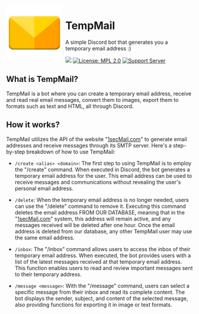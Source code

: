 <img width="150" height="150" align="left" style="float: left; margin: 0 10px 0 0;" alt="TempMail Logo" src="https://raw.githubusercontent.com/jesus-ale43/temp-mail/master/assets/tempmail_logo.png">

# TempMail
A simple Discord bot that generates you a temporary email address :)

[![](https://img.shields.io/badge/%40sapphire%2Fframework-4.5.0-blue.svg?logo=npm)](https://www.npmjs.com/package/@sapphire/framework)
[![License: MPL 2.0](https://img.shields.io/badge/License-MPL_2.0-brightgreen.svg)](https://opensource.org/licenses/MPL-2.0)
[![Support Server](https://img.shields.io/discord/783813289129672765?label=Discord&logo=Discord)](https://discord.gg/YTDm2SdeRJ)

## What is TempMail?
TempMail is a bot where you can create a temporary email address, receive and read real email messages, convert them to images, export them to formats such as text and HTML, all through Discord.

## How it works?
TempMail utilizes the API of the website "[1secMail.com](https://www.1secmail.com/api/)" to generate email addresses and receive messages through its SMTP server. Here's a step-by-step breakdown of how to use TempMail:

* ``/create <alias> <domain>``:
The first step to using TempMail is to employ the "/create" command. When executed in Discord, the bot generates a temporary email address for the user. This email address can be used to receive messages and communications without revealing the user's personal email address.

* ``/delete``:
When the temporary email address is no longer needed, users can use the "/delete" command to remove it. Executing this command deletes the email address FROM OUR DATABASE, meaning that in the "[1secMail.com](https://www.1secmail.com/api/)" system, this address will remain active, and any messages received will be deleted after one hour. Once the email address is deleted from our database, any other TempMail user may use the same email address.

* ``/inbox``:
The "/inbox" command allows users to access the inbox of their temporary email address. When executed, the bot provides users with a list of the latest messages received at that temporary email address. This function enables users to read and review important messages sent to their temporary address.

* ``/message <message>``:
With the "/message" command, users can select a specific message from their inbox and read its complete content. The bot displays the sender, subject, and content of the selected message, also providing functions for exporting it in image or text formats.
